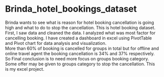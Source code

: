 # Brinda_hotel_bookings_dataset
Brinda wants to see what is reason for hotel booking cancellation is going high and what to do to stop the cancellation. This is hotel booking dataset. 
First, I saw data and cleaned the data. 
I analyzed what was most factor for cancelling booking. I have created a dashboard in excel using PivotTable and Pivot chart for data analysis and visualization.  
More than 60% of booking is cancelled for groups in total but for offline and online
travel agent the booking cancellation is 34% and 37% respectively. So
Final conclusion is to need more focus on groups booking category. 
Some offer may be given to groups category to stop the cancellation. 
This is my excel project.
